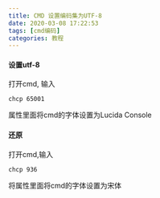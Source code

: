 ```yaml
---
title: CMD 设置编码集为UTF-8
date: 2020-03-08 17:22:53
tags: [cmd编码]
categories: 教程
---
```


#### 设置utf-8

打开cmd, 输入

```shell
chcp 65001
```

属性里面将cmd的字体设置为Lucida Console

<!--more-->

#### 还原

打开cmd,输入

```shell
chcp 936
```

将属性里面将cmd的字体设置为宋体


